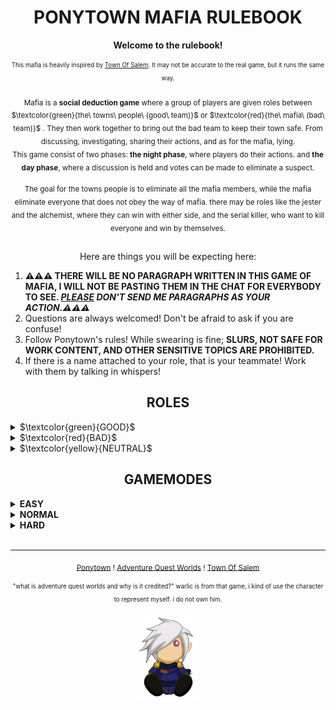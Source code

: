 # <div align="center"> <b>PONYTOWN MAFIA RULEBOOK</b>

<div align="center"><b>Welcome to the rulebook!</b>

<sub><sup>This mafia is heavily inspired by <a href="https://www.townofsalem.io/">Town Of Salem</a>. It may not be accurate to the real game, but it runs the same way.</sub></sup>

<sub>Mafia is a <b>social deduction game</b> where a group of players are given roles between $\textcolor{green}{the\ towns\ people\ (good\ team)}$
or $\textcolor{red}{the\ mafia\ (bad\ team)}$ . They then work together to bring out the bad team to keep their town safe. From discussing, investigating, sharing their actions, and as for the mafia, lying.</sub>  
<sub>This game consist of two phases: <b>the night phase</b>, where players do their actions. and <b>the day phase</b>, where a discussion is held and votes can be made to eliminate a suspect.</sub>

<sub>The goal for the towns people is to eliminate all the mafia members, while the mafia eliminate everyone that does not obey the way of mafia. there may be roles like the jester and the alchemist, where they can win with either side, and the serial killer, who want to kill everyone and win by themselves.</sub> 

##

Here are things you will be expecting here:

<div align="left">  
 <ol>
      <li><b>⚠️⚠️⚠️ THERE WILL BE NO PARAGRAPH WRITTEN IN THIS GAME OF MAFIA, I WILL NOT BE PASTING THEM IN THE CHAT FOR EVERYBODY TO SEE. <i><ins>PLEASE</ins> DON'T SEND ME PARAGRAPHS AS YOUR ACTION.⚠️⚠️⚠️ </b></i></li>
      <li>Questions are always welcomed! Don't be afraid to ask if you are confuse!</li>
      <li>Follow Ponytown's rules! While swearing is fine; <b>SLURS, NOT SAFE FOR WORK CONTENT, AND OTHER SENSITIVE TOPICS ARE PROHIBITED.</b></li>
      <li>If there is a name attached to your role, that is your teammate! Work with them by talking in whispers!
        
  </li>
    </ol>
      </div>

## ROLES
<div align="left"> <details> 
  <summary>$\textcolor{green}{GOOD}$</summary>
  <li><b><ins>Doctor:</b></ins> Heal one person each night. (Anyone that was injured or poisoned have 3 days/nights to be heal by the doctor before they die.)</li>
  <li><b><ins>Bodyguard:</b></ins> Protect one person from death each night. If the person who you protected is attacked, you and the attacker will die.</li>
  <li><b><ins>Jailor:</b></ins> You will choose one person to talk to in private, blocking their action for the night. You can choose to free or kill them, until time runs out. *JAILOR WILL REMAINS ANONYMOUS, THEIR MESSAGES WILL BE SEND THROUGH THE HOST!*</li>
  <li><b><ins>Investigator:</b></ins> Investigate one person each night for a clue to their role.</li>
  <li><b><ins>Sheriff:</b></ins> Check one person each night for their activity. You have 2 bullets (does not reload). If you already check someone, you cannot use your bullet on the same night!</li>
  <li><b><ins>Vigilante:</b></ins> Every night, you gain a bullet. Try to find the mafia and kill them. If you killed 2 innocents, you will die. (Max bullets: 3)</li>
  <li><b><ins>Veteran:</b></ins> Stay alert at night, deals a powerful attacks to anyone visiting/targeting them, killing the visitors, no matter who they are. (2 Uses)</li>
  </details>
<details>
  <summary>$\textcolor{red}{BAD}$</summary>
  <li><b><ins>Godfather:</b></ins> Give orders to the mafia AND/OR kill someone each night.</li>
  <li><b><ins>Mafia:</b></ins> Take orders from the godfather, if order is not given, they're free to kill someone. If the godfather dies, they will become the godfather.</li>
  <li><b><ins>Consigliere:</b></ins> Work with the godfather. Check one person for their EXACT role each night.</li>
  </details>
<details>
  <summary>$\textcolor{yellow}{NEUTRAL}$</summary>
  <li><b><ins>Jester:</ins></b> Fool people during discussion and get voted out. Jester will win if they get voted out!</li>
  <li><b><ins>Alchemist:</ins></b> Poison someone each night. Target will have 2 days to be cured before they die.</li>
  <li><b><ins>Serial Killer:</ins></b> Kill someone each night. This role have to try to kill everyone, no matter who they are.</li>
  </details>
</details></div>


 ## GAMEMODES 

 <div align="left"><details>
  <summary><b>EASY</b></summary>
   1 Godfather, 1 Mafia, 1 Consigliere, 1 Serial Killer. Investigator know the role directly, AND clues will be reveal by the host at daytime.
 </details>
 <details>
  <summary><b>NORMAL</b></summary>
    1 Godfather, 1 Mafia, 1 Consigliere, 1 Serial Killer. Investigator know the role directly, BUT they will have to share clues by themselves
 </details>
 <details>
  <summary><b>HARD</b></summary>
   1 Godfather, 2-3 Mafias, 1 Consigliere, 2 Jesters. 2 Serial Killers. Investigator will be given clues about the role instead, shares clues by themselves.
 </details></div>
 <br clear="left"/>
 
---

<sub><a href="https://pony.town/">Ponytown</a> ! <a href="https://www.aq.com/">Adventure Quest Worlds</a> ! <a href="https://www.townofsalem.io/">Town Of Salem</a></sub>

<sub><sup>"what is adventure quest worlds and why is it credited?" warlic is from that game, i kind of use the character to represent myself. i do not own him.</sub></sup>

<img src="warlicplush.png" align="center" width="100px"/>
</div>

